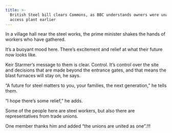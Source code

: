 ```yaml
---
title: >-
  British Steel bill clears Commons, as BBC understands owners were unable to
  access plant earlier
---
```


In a village hall near the steel works, the prime minister shakes the hands of workers who have gathered.

It’s a buoyant mood here. There’s excitement and relief at what their future now looks like.

Keir Starmer’s message to them is clear. Control. It’s control over the site and decisions that are made beyond the entrance gates, and that means the blast furnaces will stay on, he says.

“A future for steel matters to you, your families, the next generation,” he tells them.

“I hope there’s some relief,” he adds.

Some of the people here are steel workers, but also there are representatives from trade unions.

One member thanks him and added “the unions are united as one”.!!!
